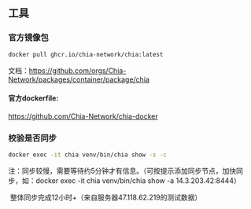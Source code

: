 ## 工具



### 官方镜像包

```bash
docker pull ghcr.io/chia-network/chia:latest
```

文档：https://github.com/orgs/Chia-Network/packages/container/package/chia



#### 官方dockerfile:

https://github.com/Chia-Network/chia-docker



### 校验是否同步

```bash
docker exec -it chia venv/bin/chia show -s -c
```

注：同步较慢，需要等待约5分钟才有信息。（可按提示添加同步节点，加快同步，如：docker exec -it chia venv/bin/chia show -a 14.3.203.42:8444）

​		整体同步完成12小时+（来自服务器47.118.62.219的测试数据）